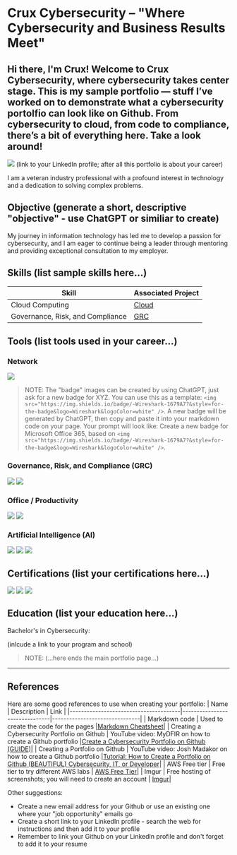 # Crux Cybersecurity – "Where Cybersecurity and Business Results Meet"

## Hi there, I'm Crux! Welcome to Crux Cybersecurity, where cybersecurity takes center stage. This is my sample portfolio — stuff I’ve worked on to demonstrate what a cybersecurity portolfio can look like on Github. From cybersecurity to cloud, from code to compliance, there’s a bit of everything here. Take a look around!

<a href="https://linkedin.com" target="_blank" rel="noopener noreferrer"><img src="https://img.shields.io/badge/-LinkedIn-0072b1?&style=for-the-badge&logo=linkedin&logoColor=white"></a>  (link to your LinkedIn profile; after all this portfolio is about your career)

I am a veteran industry professional with a profound interest in technology and a dedication to solving complex problems.

## Objective (generate a short, descriptive "objective" - use ChatGPT or similiar to create)

My journey in information technology has led me to develop a passion for cybersecurity, and I am eager to continue being a leader through mentoring and providing exceptional consultation to my employer.

## Skills (list sample skills here...)

| Skill                                         | Associated Project         |
|-----------------------------------------------|----------------------------|
| Cloud	Computing  						| <a href="https://github.com/CruxSec/Cloud">Cloud</a>|
| Governance, Risk, and Compliance		| <a href="https://github.com/CruxSec/GRC">GRC</a>|

## Tools (list tools used in your career...)

### Network
<div>
    <img src="https://img.shields.io/badge/-Wireshark-1679A7?&style=for-the-badge&logo=Wireshark&logoColor=white" />
</div>

> NOTE: The "badge" images can be created by using ChatGPT, just ask for a new badge for XYZ. You can use this as a template: `<img src="https://img.shields.io/badge/-Wireshark-1679A7?&style=for-the-badge&logo=Wireshark&logoColor=white" />`. A new badge will be generated by ChatGPT, then copy and paste it into your markdown code on your page.
> Your prompt will look like:  Create a new badge for Microsoft Office 365, based on `<img src="https://img.shields.io/badge/-Wireshark-1679A7?&style=for-the-badge&logo=Wireshark&logoColor=white" />`.

### Governance, Risk, and Compliance (GRC)
<div>
    <img src="https://img.shields.io/badge/-BitSight-1A477C?&style=for-the-badge&logo=bitsight&logoColor=white" />
    <img src="https://img.shields.io/badge/-AuditBoard-0053CE?&style=for-the-badge&logo=auditboard&logoColor=white" />
</div>

### Office / Productivity
<div>
    <img src="https://img.shields.io/badge/-Microsoft%20Office%20365-D83B01?&style=for-the-badge&logo=microsoftoffice&logoColor=white" />
    <img src="https://img.shields.io/badge/-Microsoft%20Visio-3955A3?&style=for-the-badge&logo=microsoftvisio&logoColor=white" />
</div>

### Artificial Intelligence (AI)
<div>
    <img src="https://img.shields.io/badge/-ChatGPT-10A37F?&style=for-the-badge&logo=openai&logoColor=white" />
    <img src="https://img.shields.io/badge/-Microsoft%20Copilot-258FFA?&style=for-the-badge&logo=microsoft&logoColor=white" />
    <img src="https://img.shields.io/badge/-Amazon%20Bedrock-232F3E?&style=for-the-badge&logo=amazonaws&logoColor=white" />
</div>

## Certifications (list your certifications here...)
<div>
    <img src="https://img.shields.io/badge/-CISSP-2C8540?&style=for-the-badge&logo=isc2&logoColor=white" />
    <img src="https://img.shields.io/badge/-CCSP-2C8540?&style=for-the-badge&logo=isc2&logoColor=white" />
    <img src="https://img.shields.io/badge/-CySA%2B-2F8D46?&style=for-the-badge&logo=comptia&logoColor=white" />
</div>

## Education (list your education here...)
<div>
  Bachelor's in Cybersecurity:<p>
	(inlcude a link to your program and school)</p>
</div>

> NOTE:  (...here ends the main portfolio page...)

---

## References
Here are some good references to use when creating your portfolio:
| Name					| Description			| Link				|
|---------------------------------------|-------------------------------|-------------------------------|
| Markdown code 			| Used to create the code for the pages |<a href="https://www.markdownguide.org/cheat-sheet/">Markdown Cheatsheet</a>|
| Creating a Cybersecurity Portfolio on Github | YouTube video: MyDFIR on how to create a Github portfolio |<a href="https://youtu.be/p59B-I67yf8?si=0xcLLYe9NL_xEQEs">Create a Cybersecurity Portfolio on Github (GUIDE)</a>|
| Creating a Portfolio on Github | YouTube video: Josh Madakor on how to create a Github portfolio |<a href="https://youtu.be/zgqfWLHNKLk?si=95PehOebByVrSo86">Tutorial: How to Create a Portfolio on Github (BEAUTIFUL) Cybersecurity, IT, or Developer</a>|
| AWS Free tier	| Free tier to try different AWS labs 	| <a href="https://aws.amazon.com/free/">AWS Free Tier</a>|
| Imgur					| Free hosting of screenshots; you will need to create an account   | <a href="https://imgur.com/">Imgur</a>|

Other suggestions:
- Create a new email address for your Github or use an existing one where your "job opportunity" emails go
- Create a short link to your LinkedIn profile - search the web for instructions and then add it to your profile
- Remember to link your Github on your LinkedIn profile and don't forget to add it to your resume


